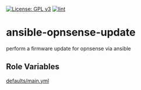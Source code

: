 [![License: GPL v3](https://img.shields.io/badge/License-GPL%20v3-blue.svg)](http://www.gnu.org/licenses/gpl-3.0)
[![lint](https://github.com/Rosa-Luxemburgstiftung-Berlin/ansible-opnsense-update/actions/workflows/lint.yml/badge.svg)](https://github.com/Rosa-Luxemburgstiftung-Berlin/ansible-opnsense-update/actions?query=workflow%3Aansible-lint)

# ansible-opnsense-update
perform a firmware update for opnsense via ansible

## Role Variables

[defaults/main.yml](defaults/main.yml)
